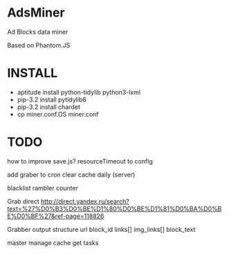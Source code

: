 AdsMiner
========
<p>Ad Blocks data miner</p>
<p>Based on Phantom.JS</p>

INSTALL
=======
<ul>
<li>aptitude install python-tidylib python3-lxml</li>
<li>pip-3.2 install pytidylib6</li>
<li>pip-3.2 install chardet</li>
<li>cp miner.conf.OS miner.conf</li>
</ul>

TODO
====
how to improve save.js?
resourceTimeout to config 

add graber to cron
clear cache daily (server)

blacklist rambler counter

Grab direct
http://direct.yandex.ru/search?text=%27%D0%B3%D0%BE%D1%80%D0%BE%D1%81%D0%BA%D0%BE%D0%BF%27&ref-page=118826


Grabber output structure
url
block_id
links[]
img_links[]
block_text

master
 manage cache
 get tasks
